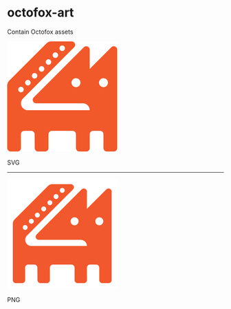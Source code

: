 # octofox-art
Contain Octofox assets

<img src="https://github.com/octofoxio/octofox-art/blob/master/octofox-logo-512.svg" width="256" height="256" />

SVG

- - -

<img src="https://github.com/octofoxio/octofox-art/blob/master/octofox-logo-512.png" width="256" height="256" />

PNG
